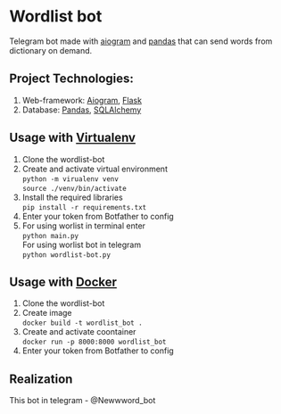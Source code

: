 # Wordlist bot
Telegram bot made with [aiogram](https://docs.aiogram.dev/en/latest/) and [pandas](https://pandas.pydata.org/docs/) that can send words from dictionary on demand.

## Project Technologies:

1. Web-framework: [Aiogram](https://docs.aiogram.dev/en/latest/), [Flask](https://flask.palletsprojects.com/en/2.0.x/)
2. Database: [Pandas](https://pandas.pydata.org/docs/), [SQLAlchemy](https://www.sqlalchemy.org/)

## Usage with [Virtualenv](https://virtualenv.pypa.io/en/latest/)
1. Clone the wordlist-bot
2. Create and activate virtual environment  
   ```python -m virualenv venv```  
   ```source ./venv/bin/activate```
3. Install the required libraries  
  ```pip install -r requirements.txt```
4. Enter your token from Botfather to config  
5. For using worlist in terminal enter  
   ```python main.py```  
   For using worlist bot in telegram  
   ```python wordlist-bot.py```  

## Usage with [Docker](https://docs.docker.com/)
1. Clone the wordlist-bot
2. Create image  
   ```docker build -t wordlist_bot .```  
3. Create and activate coontainer  
   ```docker run -p 8000:8000 wordlist_bot```
5. Enter your token from Botfather to config    

## Realization
This bot in telegram - @Newwword_bot
